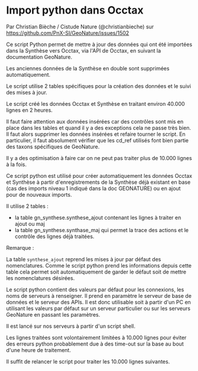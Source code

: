 # Import python dans Occtax

Par Christian Bièche / Cistude Nature (@christianbieche) sur https://github.com/PnX-SI/GeoNature/issues/1502

Ce script Python permet de mettre à jour des données qui ont été importées dans la Synthèse vers Occtax, via l'API de Occtax, 
en suivant la documentation GeoNature.

Les anciennes données de la Synthèse en double sont supprimées automatiquement.

Le script utilise 2 tables spécifiques pour la création des données et le suivi des mises à jour.

Le script créé les données Occtax et Synthèse en traitant environ 40.000 lignes en 2 heures.

Il faut faire attention aux données insérées car des contrôles sont mis en place dans les tables et quand il y a des exceptions cela ne passe très bien. 
Il faut alors supprimer les données insérées et refaire tourner le script.
En particulier, il faut absolument vérifier que les cd_ref utilisés font bien partie des taxons spécifiques de GeoNature.

Il y a des optimisation à faire car on ne peut pas traiter plus de 10.000 lignes à la fois.

Ce script python est utilisé pour créer automatiquement les données Occtax et Synthèse à partir d'enregistrements de la Synthèse déjà existant en base 
(cas des imports niveau 1 indiqué dans la doc GEONATURE) ou en ajout pour de nouveaux imports.

Il utilise 2 tables :

- la table gn_synthese.synthese_ajout contenant les lignes à traiter en ajout ou maj
- la table gn_synthese.synthase_maj qui permet la trace des actions et le contrôle des lignes déjà traitées.

Remarque :

La table ``synthese_ajout`` reprend les mises à jour par défaut des nomenclatures. Comme le script python prend les informations depuis cette table cela permet 
soit automatiquement de garder le défaut soit de mettre les nomenclatures désirées.

Le script python contient des valeurs par défaut pour les connexions, les noms de serveurs à renseigner. Il prend en paramètre le serveur de base de données 
et le serveur des APIs. Il est donc utilisable soit à partir d'un PC en utilisant les valeurs par défaut sur un serveur particulier ou sur les serveurs GeoNature 
en passant les paramètres.

Il est lancé sur nos serveurs à partir d'un script shell.

Les lignes traitées sont volontairement limitées à 10.000 lignes pour éviter des erreurs python probablement due à des time-out sur la base au bout d'une 
heure de traitement.

Il suffit de relancer le script pour traiter les 10.000 lignes suivantes.
